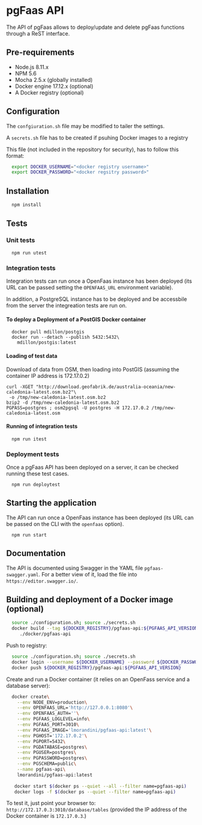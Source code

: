 # pgFaas API

The API of pgFaas allows to deploy/update and delete pgFaas functions through a ReST interface. 


## Pre-requirements

* Node.js 8.11.x
* NPM 5.6
* Mocha 2.5.x (globally installed)
* Docker engine 17.12.x (optional)
* A Docker registry (optional)


## Configuration

The `confgiuration.sh` file may be modified to tailer the settings.

A `secrets.sh` file has to be created if psuhing Docker images to a registry

This file (not included in the repository for security), has to follow this format:

```bash
  export DOCKER_USERNAME="<docker registry username>"
  export DOCKER_PASSWORD="<docker regsitry password>"
```
 

## Installation

```
  npm install
```


## Tests


### Unit tests

```
  npm run utest
```


### Integration tests

Integration tests can run once a OpenFaas instance has been deployed (its URL can be passed setting the `OPENFAAS_URL` environment variable).

In addition, a PostgreSQL instance has to be deployed and be accessbile from the server the integreation tests are run on.


####  To deploy a Deployment of a PostGIS Docker container

```
  docker pull mdillon/postgis
  docker run --detach --publish 5432:5432\
    mdillon/postgis:latest
```

   
#### Loading of test data
    
Download of data from OSM, then loading into PostGIS (assuming the container IP address is 172.17.0.2)

```
curl -XGET "http://download.geofabrik.de/australia-oceania/new-caledonia-latest.osm.bz2"\
 -o /tmp/new-caledonia-latest.osm.bz2
bzip2 -d /tmp/new-caledonia-latest.osm.bz2 
PGPASS=postgres ; osm2pgsql -U postgres -H 172.17.0.2 /tmp/new-caledonia-latest.osm   
```


#### Running of integration tests

```
  npm run itest
```



### Deployment tests

Once a pgFaas API has been deployed on a server, it can be checked running these test cases.
```
  npm run deploytest
```


## Starting the application

The API can run once a OpenFaas instance has been deployed (its URL can be passed on the CLI with the `openfaas` option).
```
  npm run start
```


## Documentation

The API is documented using Swagger in the YAML file `pgfaas-swagger.yaml`. For a better view of it, load the file into `https://editor.swagger.io/`.


## Building and deployment of a Docker image (optional)

```bash
  source ./configuration.sh; source ./secrets.sh
  docker build --tag ${DOCKER_REGISTRY}/pgfaas-api:${PGFAAS_API_VERSION}\
     ./docker/pgfaas-api
```

Push to registry:
```bash
  source ./configuration.sh; source ./secrets.sh
  docker login --username ${DOCKER_USERNAME} --password ${DOCKER_PASSWORD}
  docker push ${DOCKER_REGISTRY}/pgfaas-api:${PGFAAS_API_VERSION}
```

Create and run a Docker container (it relies on an OpenFass service and a database server):
```bash
  docker create\
    --env NODE_ENV=production\
    --env OPENFAAS_URL='http://127.0.0.1:8080'\
    --env OPENFAAS_AUTH=''\
    --env PGFAAS_LOGLEVEL=info\
    --env PGFAAS_PORT=3010\
    --env PGFAAS_IMAGE='lmorandini/pgfaas-api:latest'\
    --env PGHOST='172.17.0.2'\
    --env PGPORT=5432\
    --env PGDATABASE=postgres\
    --env PGUSER=postgres\
    --env PGPASSWORD=postgres\
    --env PGSCHEMA=public\
    --name pgfaas-api\
    lmorandini/pgfaas-api:latest
      
   docker start $(docker ps --quiet --all --filter name=pgfaas-api)
   docker logs -f $(docker ps --quiet --filter name=pgfaas-api)
```

To test it, just point your browser to: `http://172.17.0.3:3010/database/tables`
(provided the IP address of the Docker container is `172.17.0.3`.)


